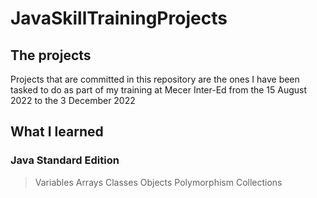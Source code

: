 # JavaSkillTrainingProjects
## The projects

Projects that are committed in this repository are the ones I have been tasked to do as part of my training at Mecer Inter-Ed from the 15 August 2022 to the 
3 December 2022

## What I learned
### Java Standard Edition
> Variables
> Arrays
> Classes
> Objects
> Polymorphism
> Collections
